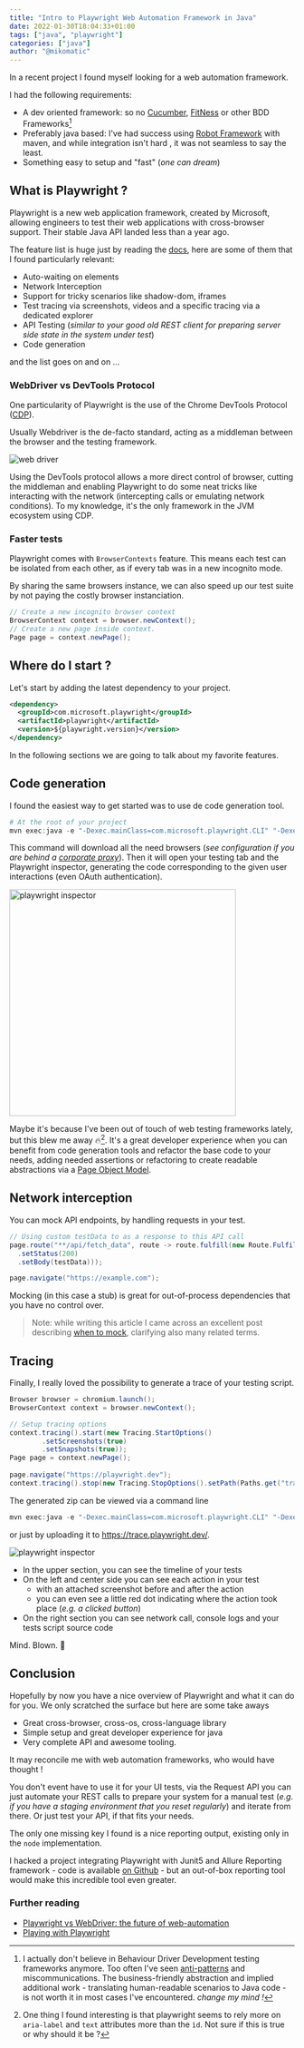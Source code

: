 ```yaml
---
title: "Intro to Playwright Web Automation Framework in Java"
date: 2022-01-30T18:04:33+01:00
tags: ["java", "playwright"]
categories: ["java"]
author: "@mikomatic"
---
```


In a recent project I found myself looking for a web automation framework.

I had the following requirements:
- A dev oriented framework: so no [Cucumber][cucumber], [FitNess][fitness] or other BDD Frameworks[^1]
- Preferably java based: I've had success using [Robot Framework][robot] with maven, and while integration isn't hard
, it was not seamless to say the least.
- Something easy to setup and "fast" (_one can dream_)

## What is Playwright ?

Playwright is a new web application framework, created by Microsoft, allowing engineers to
test their web applications with cross-browser support. Their stable Java API landed less than a year ago.

The feature list is huge just by reading the [docs][playwright-docs], here are some of them that I found 
particularly relevant:
- Auto-waiting on elements
- Network Interception
- Support for tricky scenarios like shadow-dom, iframes
- Test tracing via screenshots, videos and a specific tracing via a dedicated explorer
- API Testing (_similar to your good old REST client for preparing server side state in the system under test_)
- Code generation

and the list goes on and on ... 

### WebDriver vs DevTools Protocol

One particularity of Playwright is the use of the Chrome DevTools Protocol ([CDP][cdp]). 

Usually Webdriver is the de-facto standard, acting as a middleman between the browser and the testing framework.

![web driver](./images/playwright/playwright_webdriver.png)

Using the DevTools protocol allows a more direct control of browser, cutting the middleman and enabling Playwright to do some neat tricks like
interacting with the network (intercepting calls or emulating network conditions).
To my knowledge, it's the only framework in the JVM ecosystem using CDP.



### Faster tests

Playwright comes with `BrowserContexts` feature. This means each test can be isolated from each other, as if every tab
was in a new incognito mode.

By sharing the same browsers instance, we can also speed up our test suite by not paying the costly browser instanciation.

```java
// Create a new incognito browser context
BrowserContext context = browser.newContext();
// Create a new page inside context.
Page page = context.newPage();
```

## Where do I start ?

Let's start by adding the latest dependency to your project.

```xml
<dependency>
  <groupId>com.microsoft.playwright</groupId>
  <artifactId>playwright</artifactId>
  <version>${playwright.version}</version>
</dependency>
```

In the following sections we are going to talk about my favorite features.

## Code generation

I found the easiest way to get started was to use de code generation tool.

```powershell
# At the root of your project
mvn exec:java -e "-Dexec.mainClass=com.microsoft.playwright.CLI" "-Dexec.args=codegen https://google.com"
```

This command will download all the need browsers (_see configuration if you are behind a [corporate proxy][proxy_doc]_).
Then it will open your testing tab and the Playwright inspector, generating the code corresponding to the given user interactions
(even OAuth authentication).

<p>
<img loading="lazy" src="/images/playwright/playwright_recorder.JPG" alt="playwright inspector" width="400" height="400">
</p>

Maybe it's because I've been out of touch of web testing frameworks lately, but this blew me away 🔥[^2]. 
It's a great developer experience when you can benefit from code generation tools and refactor the
base code to your needs, adding needed assertions or refactoring to create readable abstractions via 
a [Page Object Model][page_object_model].

## Network interception

You can mock API endpoints, by handling requests in your test.

```java
// Using custom testData to as a response to this API call
page.route("**/api/fetch_data", route -> route.fulfill(new Route.FulfillOptions()
  .setStatus(200)
  .setBody(testData)));

page.navigate("https://example.com");
```

Mocking (in this case a stub) is great for out-of-process dependencies that you have no control over.

> Note: while writing this article I came across an excellent post describing [when to mock](https://enterprisecraftsmanship.com/posts/when-to-mock/), 
> clarifying also many related terms.

## Tracing 

Finally, I really loved the possibility to generate a trace of your testing script.

```java
Browser browser = chromium.launch();
BrowserContext context = browser.newContext();

// Setup tracing options
context.tracing().start(new Tracing.StartOptions()
        .setScreenshots(true)
        .setSnapshots(true));
Page page = context.newPage();
        
page.navigate("https://playwright.dev");
context.tracing().stop(new Tracing.StopOptions().setPath(Paths.get("trace.zip")));
```

The generated zip can be viewed via a command line

```powershell
mvn exec:java -e "-Dexec.mainClass=com.microsoft.playwright.CLI" "-Dexec.args=show-trace target/trace.zip"
```

or just by uploading it to https://trace.playwright.dev/.

<p>
<img loading="lazy" src="/images/playwright/playwright_trace.JPG" alt="playwright inspector">
</p>

- In the upper section, you can see the timeline of your tests
- On the left and center side you can see each action in your test
  - with an attached screenshot before and after the action
  - you can even see a little red dot indicating where the action took place (_e.g. a clicked button_)
- On the right section you can see network call, console logs and your tests script source code

Mind. Blown. 🤯

## Conclusion

Hopefully by now you have a nice overview of Playwright and what it can do for you.
We only scratched the surface but here are some take aways

- Great cross-browser, cross-os, cross-language library
- Simple setup and great developer experience for java 
- Very complete API and awesome tooling.

It may reconcile me with web automation frameworks, who would have thought !

You don't event have to use it for your UI tests, via the Request API you can just automate your 
REST calls to prepare your system for a manual test (_e.g. if you have a staging environment that you reset regularly_) and 
iterate from there. Or just test your API, if that fits your needs.

The only one missing key I found is a nice reporting output, existing only in the `node` implementation.

I hacked a project integrating Playwright with   Junit5 and Allure Reporting framework - code is available [on Github](https://github.com/mikomatic/playwright-demo) - 
but an out-of-box reporting tool would make this incredible tool even greater.

### Further reading

- [Playwright vs WebDriver: the future of web-automation](https://medium.com/slalom-build/playwright-vs-webdriver-the-future-of-browser-automation-854a7ae63218)
- [Playing with Playwright](https://applitools.com/blog/playwright-java/)

[^1]: I actually don't believe in Behaviour Driver Development testing frameworks anymore. Too often I've seen [anti-patterns](https://cucumber.io/blog/bdd/cucumber-antipatterns-part-one/) and miscommunications.
The business-friendly abstraction and implied additional work - translating human-readable scenarios to Java code - is not worth it in most
cases I've encountered. _change my mind !_
[^2]: One thing I found interesting is that playwright seems to rely more on `aria-label` and `text` attributes more than the `ìd`. Not sure
if this is true or why should it be ?

[cucumber]: https://cucumber.io/
[fitness]: http://docs.fitnesse.org/FrontPage
[robot]: https://robotframework.org/
[playwright-docs]: https://playwright.dev/java/docs/intro
[cdp]: https://developer.chrome.com/docs/devtools/overview/
[proxy_doc]: https://playwright.dev/java/docs/browsers#install-behind-a-firewall-or-a-proxy
[page_object_model]: https://playwright.dev/java/docs/pom